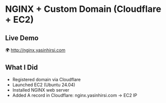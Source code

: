 # NGINX + Custom Domain (Cloudflare + EC2)

## Live Demo
🌍 http://nginx.yasinhirsi.com

## What I Did
- Registered domain via Cloudflare
- Launched EC2 (Ubuntu 24.04)
- Installed NGINX web server
- Added A record in Cloudflare: nginx.yasinhirsi.com → EC2 IP

